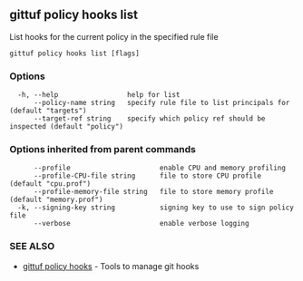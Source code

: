 ## gittuf policy hooks list

List hooks for the current policy in the specified rule file

```
gittuf policy hooks list [flags]
```

### Options

```
  -h, --help                 help for list
      --policy-name string   specify rule file to list principals for (default "targets")
      --target-ref string    specify which policy ref should be inspected (default "policy")
```

### Options inherited from parent commands

```
      --profile                      enable CPU and memory profiling
      --profile-CPU-file string      file to store CPU profile (default "cpu.prof")
      --profile-memory-file string   file to store memory profile (default "memory.prof")
  -k, --signing-key string           signing key to use to sign policy file
      --verbose                      enable verbose logging
```

### SEE ALSO

* [gittuf policy hooks](gittuf_policy_hooks.md)	 - Tools to manage git hooks


